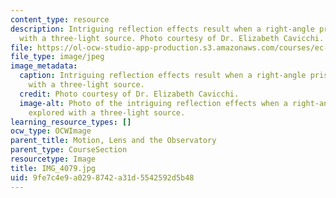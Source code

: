 ```yaml
---
content_type: resource
description: Intriguing reflection effects result when a right-angle prism is explored
  with a three-light source. Photo courtesy of Dr. Elizabeth Cavicchi.
file: https://ol-ocw-studio-app-production.s3.amazonaws.com/courses/ec-050-recreate-experiments-from-history-inform-the-future-from-the-past-galileo-january-iap-2010/9fe7c4e9a0298742a31d5542592d5b48_IMG_4079.jpg
file_type: image/jpeg
image_metadata:
  caption: Intriguing reflection effects result when a right-angle prism is explored
    with a three-light source.
  credit: Photo courtesy of Dr. Elizabeth Cavicchi.
  image-alt: Photo of the intriguing reflection effects when a right-angle prism is
    explored with a three-light source.
learning_resource_types: []
ocw_type: OCWImage
parent_title: Motion, Lens and the Observatory
parent_type: CourseSection
resourcetype: Image
title: IMG_4079.jpg
uid: 9fe7c4e9-a029-8742-a31d-5542592d5b48
---
```

